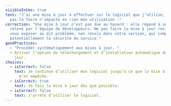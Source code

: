 ```yaml
---
visibleInCms: true
text: "J’ai une mise à jour à effectuer sur le logiciel que j’utilise, mais ne
  pas la faire n’impacte en rien mon utilisation :"
correction: "Une mise à jour n’est pas due au hasard : elle répond à un problème
  relevé par l’équipe de développeurs. Ne pas faire la mise à jour revient à
  vous exposer au dit problème, non résolu dans votre version, qui compromet
  potentiellement la sécurité du service."
goodPractices:
  - "Procéder systématiquement aux mises à jour. "
  - Activer l’option de téléchargement et d’installation automatique des mises à
    jour.
choices:
  - isCorrect: false
    text: Je continue d’utiliser mon logiciel jusqu’à ce que la mise à jour à faire
      m’en empêche.
  - isCorrect: true
    text: Je fais la mise à jour dès que possible.
  - isCorrect: false
    text: J'arrête d’utiliser le logiciel.
---
```

